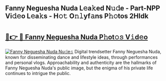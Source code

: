 ## Fanny Neguesha Nuda L𝚎a𝚔ed N𝚞𝚍e - Part-NPP Vi𝚍𝚎o L𝚎a𝚔s - H𝚘𝚝 O𝚗𝚕yf𝚊ns P𝚑𝚘tos 2HIdk

# <h2><a href="http://kfajmu.oniu.top/?m=Fanny+Neguesha+Nuda">🔗👉 🔴 Fanny Neguesha Nuda P𝚑ot𝚘𝚜 V𝚒d𝚎o</a></h2>

[![Fanny Neguesha Nuda Nu𝚍e𝚜](https://i.imgur.com/0qMVB7G.gif)](http://kfajmu.oniu.top/?m=Fanny+Neguesha+Nuda)
Digital trendsetter Fanny Neguesha Nuda, known for disseminating dance and lifestyle ideas, through performances and personal vlogs. Approachability and authenticity are the hallmarks of Fanny Neguesha Nuda's public image, but the enigma of his private life continues to intrigue the public.  
